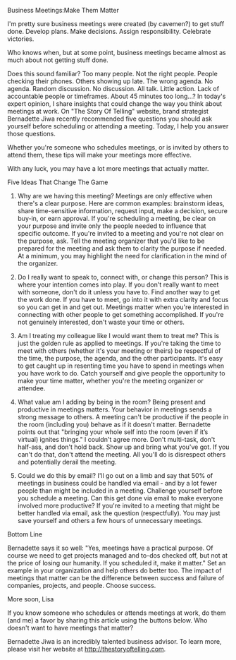 Business Meetings:Make Them Matter

I'm pretty sure business meetings were created (by cavemen?) to get stuff done. Develop plans. Make decisions. Assign responsibility. Celebrate victories. 

Who knows when, but at some point, business meetings became almost as much about not getting stuff done. 

Does this sound familiar?
Too many people. Not the right people. People checking their phones. Others showing up late. The wrong agenda. No agenda. Random discussion. No discussion. All talk. Little action. Lack of accountable people or timeframes. About 45 minutes too long...?
In today's expert opinion, I share insights that could change the way you think about meetings at work. On "The Story Of Telling" website, brand strategist Bernadette Jiwa recently recommended five questions you should ask yourself before scheduling or attending a meeting. Today, I help you answer those questions.

Whether you're someone who schedules meetings, or is invited by others to attend them, these tips will make your meetings more effective. 

With any luck, you may have a lot more meetings that actually matter.

Five Ideas That Change The Game

1. Why are we having this meeting?
Meetings are only effective when there's a clear purpose. Here are common examples: brainstorm ideas, share time-sensitive information, request input, make a decision, secure buy-in, or earn approval. 
If you're scheduling a meeting, be clear on your purpose and invite only the people needed to influence that specific outcome. If you're invited to a meeting and you're not clear on the purpose, ask. Tell the meeting organizer that you'd like to be prepared for the meeting and ask them to clarity the purpose if needed. At a minimum, you may highlight the need for clarification in the mind of the organizer.

2. Do I really want to speak to, connect with, or change this person?
This is where your intention comes into play. If you don't really want to meet with someone, don't do it unless you have to. Find another way to get the work done. If you have to meet, go into it with extra clarity and focus so you can get in and get out. Meetings matter when you're interested in connecting with other people to get something accomplished. If you're not genuinely interested, don't waste your time or others.

3. Am I treating my colleague like I would want them to treat me?
This is just the golden rule as applied to meetings. If you're taking the time to meet with others (whether it's your meeting or theirs) be respectful of the time, the purpose, the agenda, and the other participants. It's easy to get caught up in resenting time you have to spend in meetings when you have work to do. Catch yourself and give people the opportunity to make your time matter, whether you're the meeting organizer or attendee.

4. What value am I adding by being in the room?
Being present and productive in meetings matters. Your behavior in meetings sends a strong message to others. A meeting can't be productive if the people in the room (including you) behave as if it doesn't matter. Bernadette points out that "bringing your whole self into the room (even if it’s virtual) ignites things." I couldn't agree more. Don't multi-task, don't half-ass, and don't hold back. Show up and bring what you've got. If you can't do that, don't attend the meeting. All you'll do is disrespect others and potentially derail the meeting.

5. Could we do this by email?
I'll go out on a limb and say that 50% of meetings in business could be handled via email - and by a lot fewer people than might be included in a meeting. Challenge yourself before you schedule a meeting. Can this get done via email to make everyone involved more productive? If you're invited to a meeting that might be better handled via email, ask the question (respectfully). You may just save yourself and others a few hours of unnecessary meetings.

Bottom Line

Bernadette says it so well:
"Yes, meetings have a practical purpose. Of course we need to get projects managed and to-dos checked off, but not at the price of losing our humanity. If you scheduled it, make it matter."
Set an example in your organization and help others do better too. The impact of meetings that matter can be the difference between success and failure of companies, projects, and people. Choose success.

More soon,
Lisa

If you know someone who schedules or attends meetings at work, do them (and me) a favor by sharing this article using the buttons below. Who doesn't want to have meetings that matter?

Bernadette Jiwa is an incredibly talented business advisor.  To learn more, please visit her website at http://thestoryoftelling.com.  